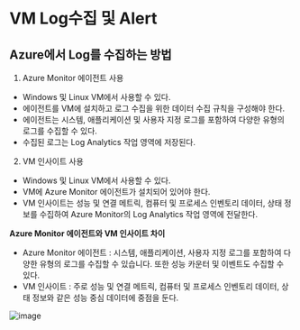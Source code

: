 # VM Log수집 및 Alert

## Azure에서 Log를 수집하는 방법

1. Azure Monitor 에이전트 사용
- Windows 및 Linux VM에서 사용할 수 있다.
- 에이전트를 VM에 설치하고 로그 수집을 위한 데이터 수집 규칙을 구성해야 한다.
- 에이전트는 시스템, 애플리케이션 및 사용자 지정 로그를 포함하여 다양한 유형의 로그를 수집할 수 있다.
- 수집된 로그는 Log Analytics 작업 영역에 저장된다.

2. VM 인사이트 사용
- Windows 및 Linux VM에서 사용할 수 있다.
- VM에 Azure Monitor 에이전트가 설치되어 있어야 한다.
- VM 인사이트는 성능 및 연결 메트릭, 컴퓨터 및 프로세스 인벤토리 데이터, 상태 정보를 수집하여 Azure Monitor의 Log Analytics 작업 영역에 전달한다.

**Azure Monitor 에이전트와 VM 인사이트 차이**
- Azure Monitor 에이전트 : 시스템, 애플리케이션, 사용자 지정 로그를 포함하여 다양한 유형의 로그를 수집할 수 있습니다. 또한 성능 카운터 및 이벤트도 수집할 수 있다.
- VM 인사이트 : 주로 성능 및 연결 메트릭, 컴퓨터 및 프로세스 인벤토리 데이터, 상태 정보와 같은 성능 중심 데이터에 중점을 둔다.

![image](https://github.com/JoEunSae/Azure/assets/83803199/0026d7b0-bf41-4ebe-b0bf-1a8f53dcc666)


